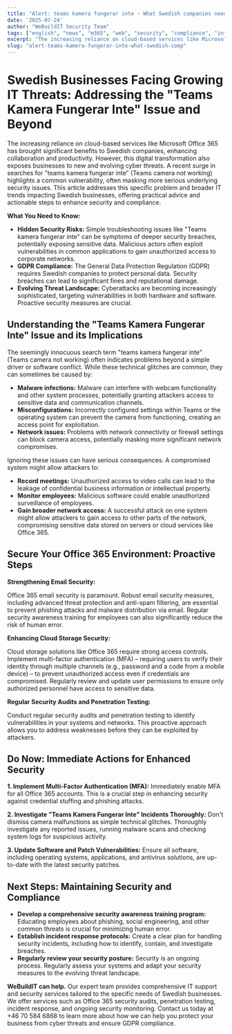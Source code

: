 ```yaml
---
title: "Alert: teams kamera fungerar inte - What Swedish companies need to know"
date: '2025-07-24'
author: "WeBuildIT Security Team"
tags: ["english", "news", "m365", "web", "security", "compliance", "infrastructure"]
excerpt: "The increasing reliance on cloud-based services like Microsoft Office 365 has brought significant benefits to Swedish co..."
slug: "alert-teams-kamera-fungerar-inte-what-swedish-comp"
---
```

# Swedish Businesses Facing Growing IT Threats: Addressing the "Teams Kamera Fungerar Inte" Issue and Beyond

The increasing reliance on cloud-based services like Microsoft Office 365 has brought significant benefits to Swedish companies, enhancing collaboration and productivity. However, this digital transformation also exposes businesses to new and evolving cyber threats.  A recent surge in searches for "teams kamera fungerar inte" (Teams camera not working) highlights a common vulnerability, often masking more serious underlying security issues.  This article addresses this specific problem and broader IT trends impacting Swedish businesses, offering practical advice and actionable steps to enhance security and compliance.

**What You Need to Know:**

* **Hidden Security Risks:**  Simple troubleshooting issues like "Teams kamera fungerar inte" can be symptoms of deeper security breaches, potentially exposing sensitive data.  Malicious actors often exploit vulnerabilities in common applications to gain unauthorized access to corporate networks.
* **GDPR Compliance:**  The General Data Protection Regulation (GDPR) requires Swedish companies to protect personal data.  Security breaches can lead to significant fines and reputational damage.
* **Evolving Threat Landscape:**  Cyberattacks are becoming increasingly sophisticated, targeting vulnerabilities in both hardware and software. Proactive security measures are crucial.


## Understanding the "Teams Kamera Fungerar Inte" Issue and its Implications

The seemingly innocuous search term "teams kamera fungerar inte" (Teams camera not working) often indicates problems beyond a simple driver or software conflict. While these technical glitches are common, they can sometimes be caused by:

* **Malware infections:**  Malware can interfere with webcam functionality and other system processes, potentially granting attackers access to sensitive data and communication channels.
* **Misconfigurations:** Incorrectly configured settings within Teams or the operating system can prevent the camera from functioning, creating an access point for exploitation.
* **Network issues:** Problems with network connectivity or firewall settings can block camera access, potentially masking more significant network compromises.

Ignoring these issues can have serious consequences. A compromised system might allow attackers to:

* **Record meetings:**  Unauthorized access to video calls can lead to the leakage of confidential business information or intellectual property.
* **Monitor employees:**  Malicious software could enable unauthorized surveillance of employees.
* **Gain broader network access:**  A successful attack on one system might allow attackers to gain access to other parts of the network, compromising sensitive data stored on servers or cloud services like Office 365.


## Secure Your Office 365 Environment: Proactive Steps

**Strengthening Email Security:**

Office 365 email security is paramount.  Robust email security measures, including advanced threat protection and anti-spam filtering, are essential to prevent phishing attacks and malware distribution via email.  Regular security awareness training for employees can also significantly reduce the risk of human error.

**Enhancing Cloud Storage Security:**

Cloud storage solutions like Office 365 require strong access controls.  Implement multi-factor authentication (MFA) – requiring users to verify their identity through multiple channels (e.g., password and a code from a mobile device) – to prevent unauthorized access even if credentials are compromised. Regularly review and update user permissions to ensure only authorized personnel have access to sensitive data.

**Regular Security Audits and Penetration Testing:**

Conduct regular security audits and penetration testing to identify vulnerabilities in your systems and networks. This proactive approach allows you to address weaknesses before they can be exploited by attackers.


## Do Now: Immediate Actions for Enhanced Security

**1. Implement Multi-Factor Authentication (MFA):** Immediately enable MFA for all Office 365 accounts.  This is a crucial step in enhancing security against credential stuffing and phishing attacks.

**2. Investigate "Teams Kamera Fungerar Inte" Incidents Thoroughly:** Don't dismiss camera malfunctions as simple technical glitches.  Thoroughly investigate any reported issues, running malware scans and checking system logs for suspicious activity.

**3. Update Software and Patch Vulnerabilities:** Ensure all software, including operating systems, applications, and antivirus solutions, are up-to-date with the latest security patches.


## Next Steps: Maintaining Security and Compliance

* **Develop a comprehensive security awareness training program:** Educating employees about phishing, social engineering, and other common threats is crucial for minimizing human error.
* **Establish incident response protocols:** Create a clear plan for handling security incidents, including how to identify, contain, and investigate breaches.
* **Regularly review your security posture:** Security is an ongoing process. Regularly assess your systems and adapt your security measures to the evolving threat landscape.


**WeBuildIT can help.**  Our expert team provides comprehensive IT support and security services tailored to the specific needs of Swedish businesses.  We offer services such as Office 365 security audits, penetration testing, incident response, and ongoing security monitoring.  Contact us today at +46 70 584 6868 to learn more about how we can help you protect your business from cyber threats and ensure GDPR compliance.
